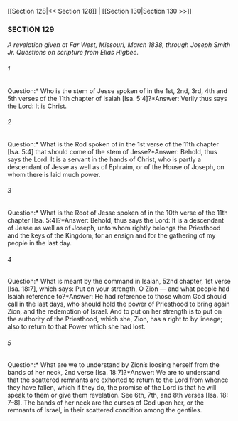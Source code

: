 [[Section 128|<< Section 128]]  |  [[Section 130|Section 130 >>]]

### SECTION 129

*A revelation given at Far West, Missouri, March 1838, through Joseph Smith Jr. Questions on scripture from Elias Higbee.*

###### 1
Question:* Who is the stem of Jesse spoken of in the 1st, 2nd, 3rd, 4th and 5th verses of the 11th chapter of Isaiah [Isa. 5:4]?*Answer: Verily thus says the Lord: It is Christ.

###### 2
Question:* What is the Rod spoken of in the 1st verse of the 11th chapter  [Isa. 5:4] that should come of the stem of Jesse?*Answer: Behold, thus says the Lord: It is a servant in the hands of Christ, who is partly a descendant of Jesse as well as of Ephraim, or of the House of Joseph, on whom there is laid much power.

###### 3
Question:* What is the Root of Jesse spoken of in the 10th verse of the 11th chapter [Isa. 5:4]?*Answer: Behold, thus says the Lord: It is a descendant of Jesse as well as of Joseph, unto whom rightly belongs the Priesthood and the keys of the Kingdom, for an ensign and for the gathering of my people in the last day.

###### 4
Question:* What is meant by the command in Isaiah, 52nd chapter, 1st verse [Isa. 18:7], which says: Put on your strength, O Zion — and what people had Isaiah reference to?*Answer: He had reference to those whom God should call in the last days, who should hold the power of Priesthood to bring again Zion, and the redemption of Israel. And to put on her strength is to put on the authority of the Priesthood, which she, Zion, has a right to by lineage; also to return to that Power which she had lost.

###### 5
Question:* What are we to understand by Zion’s loosing herself from the bands of her neck, 2nd verse [Isa. 18:7]?*Answer: We are to understand that the scattered remnants are exhorted to return to the Lord from whence they have fallen, which if they do, the promise of the Lord is that he will speak to them or give them revelation. See 6th, 7th, and 8th verses [Isa. 18: 7–8]. The bands of her neck are the curses of God upon her, or the remnants of Israel, in their scattered condition among the gentiles.